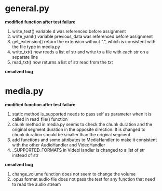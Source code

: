 # general.py 
**modified function after test failure** 
1. write_test() variable d was referenced before assignment 
2. write_yaml() variable previous_data was referenced before assignment 
3. get_extension() return the extension without ".", which is consistent with the file type in media.py
4. write_txt()  now reads a list of str and write to a file with each str on a separate line 
5. read_txt() now returns a list of str read from the txt 

**unsolved bug** 


# media.py
**modified function after test failure** 
1. static method is_supported needs to pass self as parameter when it is called in read_file() function
2. chunk method in media.py seems to check the chunk duration and the original segment duration in the opposite direction. It is changed to chunk duration should be smaller than the original segment 
3. add functions and some attributes to MediaHandler to make it consistent with the other AudioHandler and VideoHandler 
4. _SUPPORTED_FORMATS in VideoHandler is changed to a list of str instead of str 


**unsolved bug** 
1. change_volume function does not seem to change the volume
2. .opus format audio file does not pass the test for any function that need to read the audio stream 
